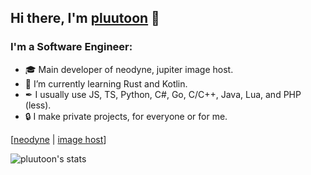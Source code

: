 ## Hi there, I'm [pluutoon](https://pluutoon.me) 👋 

### I'm a Software Engineer:

- 🎓 Main developer of neodyne, jupiter image host.
- 🧠 I’m currently learning Rust and Kotlin.
- ✒ I usually use JS, TS, Python, C#, Go, C/C++, Java, Lua, and PHP (less).
- 🔒 I make private projects, for everyone or for me.

[[neodyne](https://neodyne.xyz) | [image host](https://jupiter.pics)]

![pluutoon's stats](https://github-readme-stats.vercel.app/api?username=pluutoon&theme=tokyonight&count_private=true&show_icons=true)
